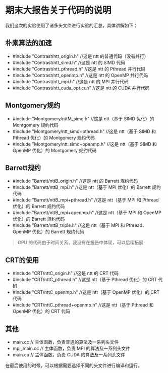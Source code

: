 # 期末大报告关于代码的说明

我们这次的实验使用了诸多头文件进行实验的汇总，具体讲解如下：

## 朴素算法的加速

- #include "Contrast/ntt_origin.h" //这是 ntt 的普通代码（没有并行）
- #include "Contrast/ntt_simd.h" //这是 ntt 的 SIMD 代码
- #include "Contrast/ntt_pthread.h" //这是 ntt 的 Pthread 并行代码
- #include "Contrast/ntt_openmp.h" //这是 ntt 的 OpenMP 并行代码
- #include "Contrast/ntt_mpi.h" //这是 ntt 的 MPI 并行代码
- #include "Contrast/ntt_cuda_opt.cuh" //这是 ntt 的 CUDA 并行代码

## Montgomery规约

- #include "Montgomery/nttM_simd.h" //这是 ntt（基于 SIMD 优化）的 Montgomery 规约代码
- #include "Montgomery/ntt_simd+pthread.h" //这是 ntt（基于 SIMD 和 Pthread 优化）的 Montgomery 规约代码
- #include "Montgomery/ntt_simd+openmp.h" //这是 ntt（基于 SIMD 和 OpenMP 优化）的 Montgomery 规约代码

## Barrett规约

- #include "Barrett/nttB_origin.h" //这是 ntt 的 Barrett 规约代码
- #include "Barrett/nttB_mpi.h" //这是 ntt（基于 MPI 优化）的 Barrett 规约代码
- #include "Barrett/nttB_mpi+pthread.h" //这是 ntt（基于 MPI 和 Pthread 优化）的 Barrett 规约代码
- #include "Barrett/nttB_mpi+openmp.h" //这是 ntt（基于 MPI 和 OpenMP 优化）的 Barrett 规约代码
- #include "Barrett/nttB_triple.h" //这是 ntt（基于 MPI 和 Pthread、OpenMP 优化）的 Barrett 规约代码

> GPU 的代码由于时间关系，我没有在报告中体现，可以后续拓展

## CRT的使用

- #include "CRT/nttC_origin.h" //这是 ntt 的 CRT 代码
- #include "CRT/nttC_pthread.h" //这是 ntt（基于 Pthread 优化）的 CRT 代码
- #include "CRT/nttC_openmp.h" //这是 ntt（基于 OpenMP 优化）的 CRT 代码
- #include "CRT/nttC_pthread+openmp.h" //这是 ntt（基于 Pthread 和 OpenMP 优化）的 CRT 代码

## 其他

- main.cc // 主体函数，负责普通的算法及一系列头文件
- mpi_main.cc // 主体函数，负责 MPI 的算法及一系列头文件
- main.cu // 主体函数，负责 CUDA 的算法及一系列头文件

在最后使用的时候，可以根据需要选择不同的头文件进行编译和运行。
